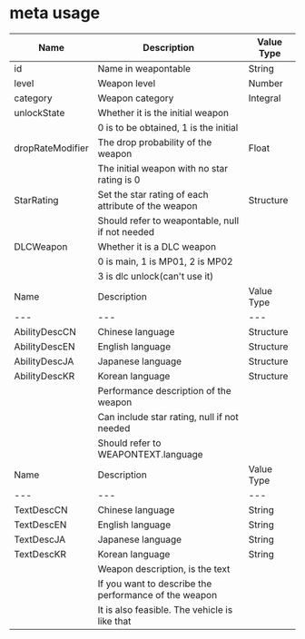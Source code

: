 meta usage
=======================

|Name|Description|Value Type|
|---|---|---|
|id|Name in weapontable|String|
|level|Weapon level|Number|
|category|Weapon category|Integral|
|unlockState|Whether it is the initial weapon||
||0 is to be obtained, 1 is the initial||
|dropRateModifier|The drop probability of the weapon|Float|
||The initial weapon with no star rating is 0||
|StarRating|Set the star rating of each attribute of the weapon|Structure|
||Should refer to weapontable, null if not needed||
|DLCWeapon|Whether it is a DLC weapon||
||0 is main, 1 is MP01, 2 is MP02||
||3 is dlc unlock(can't use it)||
|Name|Description|Value Type|
|---|---|---|
|AbilityDescCN|Chinese language|Structure|
|AbilityDescEN|English language|Structure|
|AbilityDescJA|Japanese language|Structure|
|AbilityDescKR|Korean language|Structure|
||Performance description of the weapon||
||Can include star rating, null if not needed||
||Should refer to WEAPONTEXT.language||
|Name|Description|Value Type|
|---|---|---|
|TextDescCN|Chinese language|String|
|TextDescEN|English language|String|
|TextDescJA|Japanese language|String|
|TextDescKR|Korean language|String|
||Weapon description, is the text||
||If you want to describe the performance of the weapon||
||It is also feasible. The vehicle is like that||